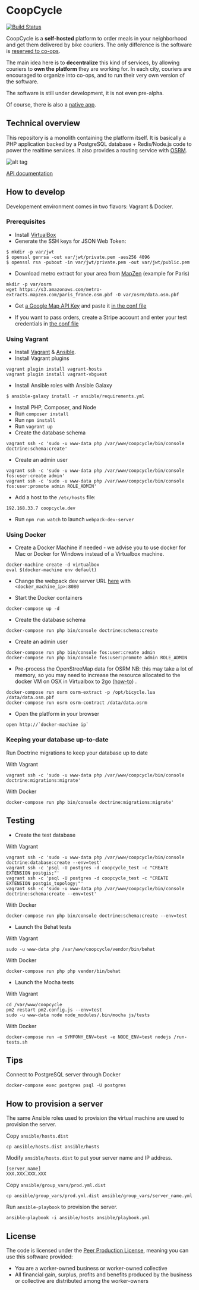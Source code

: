 CoopCycle
=========

[![Build Status](https://travis-ci.org/coopcycle/coopcycle-web.svg?branch=master)](https://travis-ci.org/coopcycle/coopcycle-web)

CoopCycle is a **self-hosted** platform to order meals in your neighborhood and get them delivered by bike couriers. The only difference is the software is [reserved to co-ops](#license).

The main idea here is to **decentralize** this kind of services, by allowing couriers to **own the platform** they are working for.
In each city, couriers are encouraged to organize into co-ops, and to run their very own version of the software.

The software is still under development, it is not even pre-alpha.

Of course, there is also a [native app](https://github.com/coopcycle/coopcycle-app).

Technical overview
------------------

This repository is a monolith containing the platform itself.
It is basically a PHP application backed by a PostgreSQL database + Redis/Node.js code to power the realtime services.
It also provides a routing service with [OSRM](http://project-osrm.org/).

![alt tag](https://raw.githubusercontent.com/coopcycle/coopcycle-web/master/docs/img/technical-overview.png)

[API documentation](https://coopcycle.org/api/docs)

How to develop
--------------

Developement environment comes in two flavors: Vagrant & Docker.

### Prerequisites

* Install [VirtualBox](https://www.virtualbox.org/)
* Generate the SSH keys for JSON Web Token:
```
$ mkdir -p var/jwt
$ openssl genrsa -out var/jwt/private.pem -aes256 4096
$ openssl rsa -pubout -in var/jwt/private.pem -out var/jwt/public.pem
```
* Download metro extract for your area from [MapZen](https://mapzen.com/data/metro-extracts/) (example for Paris)
```
mkdir -p var/osrm
wget https://s3.amazonaws.com/metro-extracts.mapzen.com/paris_france.osm.pbf -O var/osrm/data.osm.pbf
```

* Get [a Google Map API Key](https://developers.google.com/maps/documentation/javascript/get-api-key#key) and paste it [in the conf file](https://github.com/coopcycle/coopcycle-web/blob/0c3b628bb268b59b00db501580a2c1dff2a99b05/app/config/parameters.yml.dist#L31)

* If you want to pass orders, create a Stripe account and enter your test credentials in [the conf file](https://github.com/coopcycle/coopcycle-web/blob/0c3b628bb268b59b00db501580a2c1dff2a99b05/app/config/parameters.yml.dist#L33)

### Using Vagrant

* Install [Vagrant](https://docs.vagrantup.com/v2/installation/index.html) & [Ansible](http://docs.ansible.com/intro_installation.html#installation).
* Install Vagrant plugins
```
vagrant plugin install vagrant-hosts
vagrant plugin install vagrant-vbguest
```
* Install Ansible roles with Ansible Galaxy
```
$ ansible-galaxy install -r ansible/requirements.yml
```
* Install PHP, Composer, and Node
* Run `composer install`
* Run `npm install`
* Run `vagrant up`
* Create the database schema
```
vagrant ssh -c 'sudo -u www-data php /var/www/coopcycle/bin/console doctrine:schema:create'
```
* Create an admin user
```
vagrant ssh -c 'sudo -u www-data php /var/www/coopcycle/bin/console fos:user:create admin'
vagrant ssh -c 'sudo -u www-data php /var/www/coopcycle/bin/console fos:user:promote admin ROLE_ADMIN'
```
* Add a host to the `/etc/hosts` file:
```
192.168.33.7 coopcycle.dev
```
* Run `npm run watch` to launch `webpack-dev-server`

### Using Docker

* Create a Docker Machine if needed - we advise you to use docker for Mac or Docker for Windows instead of a Virtualbox machine.
```
docker-machine create -d virtualbox
eval $(docker-machine env default)
```
* Change the webpack dev server URL [here](https://github.com/coopcycle/coopcycle-web/blob/b8e13a27b22c543a63ec3d22d4e906d5676ab1cb/app/config/parameters.yml.dist#L51) with `<docker_machine_ip>:8080`

* Start the Docker containers
```
docker-compose up -d
```
* Create the database schema
```
docker-compose run php bin/console doctrine:schema:create
```
* Create an admin user
```
docker-compose run php bin/console fos:user:create admin
docker-compose run php bin/console fos:user:promote admin ROLE_ADMIN
```
* Pre-process the OpenStreeMap data for OSRM
NB: this may take a lot of memory, so you may need to increase the resource allocated to the docker VM on OSX in Virtualbox to 2go ([how-to](https://superuser.com/questions/926339/how-to-change-the-ram-allocated-to-an-os-in-virtualbox?answertab=votes#tab-top)) .
```
docker-compose run osrm osrm-extract -p /opt/bicycle.lua /data/data.osm.pbf
docker-compose run osrm osrm-contract /data/data.osrm
```

* Open the platform in your browser
```
open http://`docker-machine ip`
```

### Keeping your database up-to-date

Run Doctrine migrations to keep your database up to date

With Vagrant
```
vagrant ssh -c 'sudo -u www-data php /var/www/coopcycle/bin/console doctrine:migrations:migrate'

```

With Docker
```
docker-compose run php bin/console doctrine:migrations:migrate'

```

Testing
-------

* Create the test database

With Vagrant
```
vagrant ssh -c 'sudo -u www-data php /var/www/coopcycle/bin/console doctrine:database:create --env=test'
vagrant ssh -c 'psql -U postgres -d coopcycle_test -c "CREATE EXTENSION postgis;"'
vagrant ssh -c 'psql -U postgres -d coopcycle_test -c "CREATE EXTENSION postgis_topology;"'
vagrant ssh -c 'sudo -u www-data php /var/www/coopcycle/bin/console doctrine:schema:create --env=test'
```

With Docker
```
docker-compose run php bin/console doctrine:schema:create --env=test
```

* Launch the Behat tests

With Vagrant
```
sudo -u www-data php /var/www/coopcycle/vendor/bin/behat
```

With Docker
```
docker-compose run php php vendor/bin/behat
```

* Launch the Mocha tests

With Vagrant

```
cd /var/www/coopcycle
pm2 restart pm2.config.js --env=test
sudo -u www-data node node_modules/.bin/mocha js/tests
```

With Docker
```
docker-compose run -e SYMFONY_ENV=test -e NODE_ENV=test nodejs /run-tests.sh
```

Tips
----

Connect to PostgreSQL server through Docker

```
docker-compose exec postgres psql -U postgres
```

How to provision a server
-------------------------

The same Ansible roles used to provision the virtual machine are used to provision the server.

Copy `ansible/hosts.dist`

```
cp ansible/hosts.dist ansible/hosts
```
Modify `ansible/hosts.dist` to put your server name and IP address.
```
[server_name]
XXX.XXX.XXX.XXX
```

Copy `ansible/group_vars/prod.yml.dist`
```
cp ansible/group_vars/prod.yml.dist ansible/group_vars/server_name.yml
```

Run `ansible-playbook` to provision the server.
```
ansible-playbook -i ansible/hosts ansible/playbook.yml
```

License
-------

The code is licensed under the [Peer Production License](https://wiki.p2pfoundation.net/Peer_Production_License), meaning you can use this software provided:

* You are a worker-owned business or worker-owned collective
* All financial gain, surplus, profits and benefits produced by the business or collective are distributed among the worker-owners
